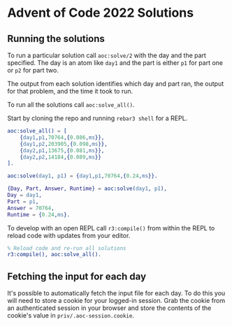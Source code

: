 Advent of Code 2022 Solutions
=====

Running the solutions
-----

To run a particular solution call `aoc:solve/2` with the day
and the part specified. The day is an atom like `day1` and the
part is either `p1` for part one or `p2` for part two.

The output from each solution identifies which day and part ran,
the output for that problem, and the time it took to run.

To run all the solutions call `aoc:solve_all()`.

Start by cloning the repo and running `rebar3 shell` for a REPL.

```erlang
aoc:solve_all() = [
    {day1,p1,70764,{0.086,ms}},
    {day1,p2,203905,{0.098,ms}},
    {day2,p1,13675,{0.081,ms}},
    {day2,p2,14184,{0.089,ms}}
].

aoc:solve(day1, p1) = {day1,p1,70764,{0.24,ms}}.

{Day, Part, Answer, Runtime} = aoc:solve(day1, p1),
Day = day1,
Part = p1,
Answer = 70764,
Runtime = {0.24,ms}.
```

To develop with an open REPL call `r3:compile()` from within
the REPL to reload code with updates from your editor.

```erlang
% Reload code and re-run all solutions
r3:compile(), aoc:solve_all().
```

Fetching the input for each day
-----

It's possible to automatically fetch the input file for each day.
To do this you will need to store a cookie for your logged-in session.
Grab the cookie from an authenticated session in your browser and
store the contents of the cookie's value in `priv/.aoc-session.cookie`.